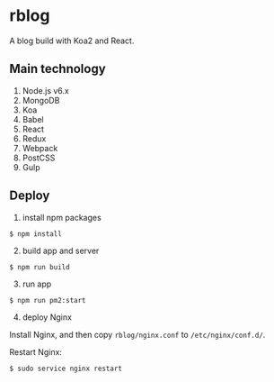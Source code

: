 # rblog

A blog build with Koa2 and React.

## Main technology

1. Node.js v6.x
2. MongoDB
3. Koa
4. Babel
5. React
6. Redux
7. Webpack
8. PostCSS
9. Gulp

## Deploy

1. install npm packages

  ```
  $ npm install
  ```

2. build app and server

  ```
  $ npm run build
  ```

3. run app

  ```
  $ npm run pm2:start
  ```

4. deploy Nginx

  Install Nginx, and then copy `rblog/nginx.conf` to `/etc/nginx/conf.d/`.

  Restart Nginx:

  ```
  $ sudo service nginx restart
  ```
